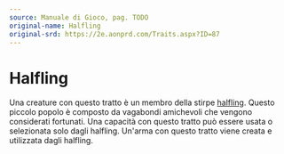```yaml
---
source: Manuale di Gioco, pag. TODO
original-name: Halfling
original-srd: https://2e.aonprd.com/Traits.aspx?ID=87
---
```


# Halfling

Una creature con questo tratto è un membro della stirpe
[halfling](/stirpi/halfling). Questo piccolo popolo è composto da vagabondi
amichevoli che vengono considerati fortunati. Una capacità con questo tratto può
essere usata o selezionata solo dagli halfling. Un'arma con questo tratto viene
creata e utilizzata dagli halfling.
